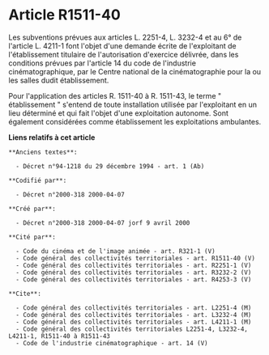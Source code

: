 # Article R1511-40

Les subventions prévues aux articles L. 2251-4, L. 3232-4 et au 6° de l'article L. 4211-1 font l'objet d'une demande écrite
de l'exploitant de l'établissement titulaire de l'autorisation d'exercice délivrée, dans les conditions prévues par l'article
14 du code de l'industrie cinématographique, par le Centre national de la cinématographie pour la ou les salles dudit
établissement.

Pour l'application des articles R. 1511-40 à R. 1511-43, le terme " établissement " s'entend de toute installation utilisée
par l'exploitant en un lieu déterminé et qui fait l'objet d'une exploitation autonome. Sont également considérées comme
établissement les exploitations ambulantes.

**Liens relatifs à cet article**

	**Anciens textes**:

	  - Décret n°94-1218 du 29 décembre 1994 - art. 1 (Ab)

	**Codifié par**:

	  - Décret n°2000-318 2000-04-07

	**Créé par**:

	  - Décret n°2000-318 2000-04-07 jorf 9 avril 2000

	**Cité par**:

	  - Code du cinéma et de l'image animée - art. R321-1 (V)
	  - Code général des collectivités territoriales - art. R1511-40 (V)
	  - Code général des collectivités territoriales - art. R2251-1 (V)
	  - Code général des collectivités territoriales - art. R3232-2 (V)
	  - Code général des collectivités territoriales - art. R4253-3 (V)

	**Cite**:

	  - Code général des collectivités territoriales - art. L2251-4 (M)
	  - Code général des collectivités territoriales - art. L3232-4 (M)
	  - Code général des collectivités territoriales - art. L4211-1 (M)
	  - Code général des collectivités territoriales L2251-4, L3232-4, L4211-1, R1511-40 à R1511-43
	  - Code de l'industrie cinématographique - art. 14 (V)
